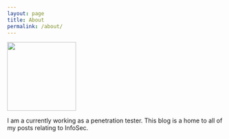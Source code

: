 ```yaml
---
layout: page
title: About
permalink: /about/
---
```


<img src="{{site.baseurl}}/assets/img/muzzy.png" width="160" hieght="160"/>

I am a currently working as a penetration tester. This blog is a home to all of my posts relating to InfoSec.  